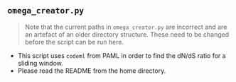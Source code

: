 ## `omega_creator.py`

> Note that the current paths in `omega_creator.py` are incorrect and are an artefact of an older directory structure.
These need to be changed before the script can be run here.

- This script uses `codeml` from PAML in order to find the dN/dS ratio for a sliding window.
- Please read the README from the home directory.
